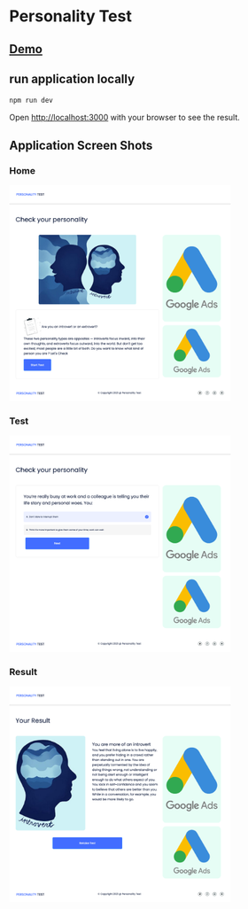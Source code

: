 # Personality Test

## [Demo](https://personality-test.raimp.com)

## run application locally

```bash
npm run dev
```
Open [http://localhost:3000](http://localhost:3000) with your browser to see the result.

## Application Screen Shots
### Home
<img src="screen-shots/home.png" width="400">

### Test
<img src="screen-shots/test.png" width="400">

### Result
<img src="screen-shots/result.png" width="400">


